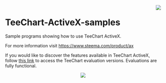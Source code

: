 <a href="https://www.steema.com/product/ax">
<img align="right" src="http://www.teechart.net/img/logos/teechart_ax.png">
</a>

TeeChart-ActiveX-samples
========================

Sample programs showing how to use TeeChart ActiveX.

For more information visit https://www.steema.com/product/ax

If you would like to discover the features available in TeeChart ActiveX, follow [this link](https://www.steema.com/downloads/ax "TeeChart ActiveX evaluation version") to access the TeeChart evaluation versions. Evaluations are fully functional.


<p align="center">
<a href="https://www.steema.com/">
<img src="https://raw.githubusercontent.com/wiki/Steema/TeeChartJS/logo-steema.png">
</a>
</p>
